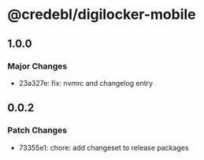 # @credebl/digilocker-mobile

## 1.0.0

### Major Changes

- 23a327e: fix: nvmrc and changelog entry

## 0.0.2

### Patch Changes

- 73355e1: chore: add changeset to release packages
